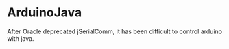 # ArduinoJava
After Oracle deprecated jSerialComm, it has been difficult to control arduino with java.
